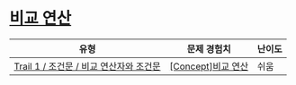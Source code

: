 # [비교 연산](https://www.codetree.ai/trails/complete/curated-cards/intro-comparison-operator)

|유형|문제 경험치|난이도|
|---|---|---|
|[Trail 1 / 조건문 / 비교 연산자와 조건문](https://www.codetree.ai/trail-info/novice-low/)|[[Concept]비교 연산](https://www.codetree.ai/trails/complete/curated-cards/intro-comparison-operator/)|쉬움|

